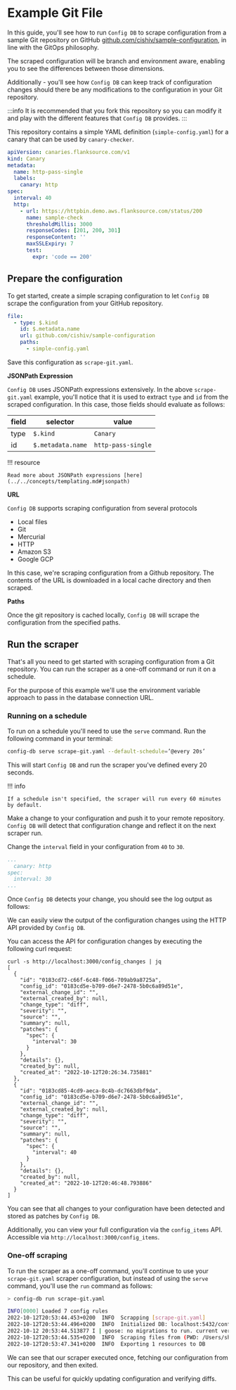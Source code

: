 # Example Git File
In this guide, you'll see how to run `Config DB` to scrape configuration from a sample Git repository on GitHub [github.com/cishiv/sample-configuration](https://github.com/cishiv/sample-configuration), in line with the GitOps philosophy.

The scraped configuration will be branch and environment aware, enabling you to see the differences between those dimensions.

Additionally - you'll see how `Config DB` can keep track of configuration changes should there be any modifications to the configuration in your Git repository.

:::info
It is recommended that you fork this repository so you can modify it and play with the different features that `Config DB` provides.
:::

This repository contains a simple YAML definition (`simple-config.yaml`) for a canary that can be used by `canary-checker`.

```yaml
apiVersion: canaries.flanksource.com/v1
kind: Canary
metadata:
  name: http-pass-single
  labels:
    canary: http
spec:
  interval: 40
  http:
    - url: https://httpbin.demo.aws.flanksource.com/status/200
      name: sample-check
      thresholdMillis: 3000
      responseCodes: [201, 200, 301]
      responseContent: ''
      maxSSLExpiry: 7
      test:
        expr: 'code == 200'
```

## Prepare the configuration

To get started, create a simple scraping configuration to let `Config DB` scrape the configuration from your GitHub repository.

```yaml
file:
  - type: $.kind
    id: $.metadata.name
    url: github.com/cishiv/sample-configuration
    paths:
      - simple-config.yaml
```

Save this configuration as `scrape-git.yaml`.

**JSONPath Expression**

`Config DB` uses JSONPath expressions extensively. In the above `scrape-git.yaml` example, you'll notice that it is used to extract `type` and `id` from the scraped configuration. In this case, those fields should evaluate as follows:

| field | selector          | value              |
| ----- | ----------------- | ------------------ |
| type  | `$.kind`          | `Canary`           |
| id    | `$.metadata.name` | `http-pass-single` |

!!! resource

    Read more about JSONPath expressions [here](../../concepts/templating.md#jsonpath)

**URL**

`Config DB` supports scraping configuration from several protocols

- Local files
- Git
- Mercurial
- HTTP
- Amazon S3
- Google GCP

In this case, we're scraping configuration from a Github repository. The contents of the URL is downloaded in a local cache directory and then scraped.

**Paths**

Once the git repository is cached locally, `Config DB` will scrape the configuration from the specified paths.

## Run the scraper

That's all you need to get started with scraping configuration from a Git repository. You can run the scraper as a one-off command or run it on a schedule.

For the purpose of this example we'll use the environment variable approach to pass in the database connection URL.

### Running on a schedule

To run on a schedule you'll need to use the `serve` command. Run the following command in your terminal:

```sh
config-db serve scrape-git.yaml --default-schedule=’@every 20s’
```

This will start `Config DB` and run the scraper you've defined every 20 seconds.

!!! info

    If a schedule isn't specified, the scraper will run every 60 minutes by default.

Make a change to your configuration and push it to your remote repository. `Config DB` will detect that configuration change and reflect it on the next scraper run.

Change the `interval` field in your configuration from `40` to `30`.

```yaml
...
  canary: http
spec:
  interval: 30
...
```

Once `Config DB` detects your change, you should see the log output as follows:

We can easily view the output of the configuration changes using the HTTP API provided by `Config DB`.

You can access the API for configuration changes by executing the following curl request:

```console
curl -s http://localhost:3000/config_changes | jq
[
  {
    "id": "0183cd72-c66f-6c48-f066-709ab9a8725a",
    "config_id": "0183cd5e-b709-d6e7-2478-5b0c6a89d51e",
    "external_change_id": "",
    "external_created_by": null,
    "change_type": "diff",
    "severity": "",
    "source": "",
    "summary": null,
    "patches": {
      "spec": {
        "interval": 30
      }
    },
    "details": {},
    "created_by": null,
    "created_at": "2022-10-12T20:26:34.735881"
  },
  {
    "id": "0183cd85-4cd9-aeca-8c4b-dc7663dbf9da",
    "config_id": "0183cd5e-b709-d6e7-2478-5b0c6a89d51e",
    "external_change_id": "",
    "external_created_by": null,
    "change_type": "diff",
    "severity": "",
    "source": "",
    "summary": null,
    "patches": {
      "spec": {
        "interval": 40
      }
    },
    "details": {},
    "created_by": null,
    "created_at": "2022-10-12T20:46:48.793886"
  }
]
```

You can see that all changes to your configuration have been detected and stored as patches by `Config DB`.

Additionally, you can view your full configuration via the `config_items` API. Accessible via `http://localhost:3000/config_items`.

### One-off scraping

To run the scraper as a one-off command, you'll continue to use your `scrape-git.yaml` scraper configuration, but instead of using the `serve` command, you'll use the `run` command as follows:

```sh
> config-db run scrape-git.yaml

INFO[0000] Loaded 7 config rules
2022-10-12T20:53:44.453+0200  INFO  Scrapping [scrape-git.yaml]
2022-10-12T20:53:44.496+0200  INFO  Initialized DB: localhost:5432/config (7959 kB)
2022-10-12 20:53:44.513877 I | goose: no migrations to run. current version: 99
2022-10-12T20:53:44.535+0200  INFO  Scraping files from (PWD: /Users/shiv/personal/flanksource/config-db)
2022-10-12T20:53:47.341+0200  INFO  Exporting 1 resources to DB
```

We can see that our scraper executed once, fetching our configuration from our repository, and then exited.

This can be useful for quickly updating configuration and verifying diffs.
